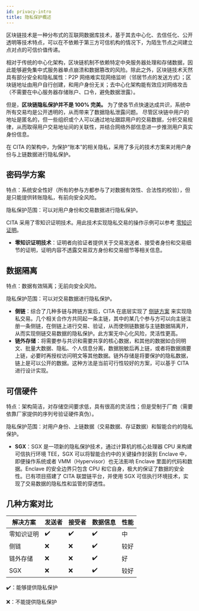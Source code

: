 ```yaml
---
id: privacy-intro
title: 隐私保护概述
---
```


区块链技术是一种分布式的互联网数据库技术，基于其去中心化、去信任化、公开透明等技术特点，可以在不依赖于第三方可信机构的情况下，为陌生节点之间建立点对点的可信价值传递。

相对于传统的中心化架构，区块链机制不依赖特定中央服务器处理和存储数据，因此能够避免集中式服务器单点崩溃和数据篡改的风险。除此之外，区块链技术天然具有部分安全和隐私属性：P2P 网络难实现网络监听（邻居节点的发送方式）；区块链地址由用户自行创建，和用户身份无关；去中心化架构能有效应对网络攻击（不需要在中心服务器存储账户、口令，避免数据泄露）。

但是，**区块链隐私保护并不是 100% 完美。** 为了使各节点快速达成共识，系统中所有交易均是公开透明的，从而带来了数据隐私泄露问题。 尽管区块链中用户的地址是匿名的，但一些组织或个人可以通过地址跟踪用户的交易数据，分析交易规律，从而取得用户交易地址间的关联性，并结合网络外部信息进一步推测用户真实身份信息。

在 CITA 的架构中，为保护“账本”的相关隐私，采用了多元的技术方案来对用户身份与上链数据进行隐私保护。

## 密码学方案

特点：系统安全性好（所有的参与方都参与了对数据有效性、合法性的校验），但是只能提供转账隐私，有前向安全风险。

隐私保护范围：可以对用户身份和交易数据进行隐私保护。

CITA 采用了零知识证明技术。用此技术实现隐私交易的操作示例可以参考 [零知识证明](./zktx)。

* **零知识证明技术**：证明者向验证者提供关于交易发送者、接受者身份和交易细节的证明，证明内容不透露交易双方身份和交易细节等相关信息。

## 数据隔离

特点：数据有效隔离；无前向安全风险。

隐私保护范围：可以对交易数据进行隐私保护。

* **侧链**：综合了几种多链与跨链方案后，CITA 在底层实现了 [侧链方案](./crosschain-contract-example) 来实现隐私交易。几个相关合作方共同起一条主链，其中的某几个参与方可以向主链注册一条侧链，在侧链上进行交易、验证，从而使侧链数据与主链数据隔离开，从而实现侧链交易数据的隐私保护。此方案无中心化风险，灵活性更高。
* **链外存储**：将需要参与共识和需要共享的核心数据，和其他的数据如合同明文、批量大数据、隐私、个人信息分离，数据脱敏后再上链，或者将数据摘要上链，必要时再授权访问明文等其他数据。链外存储是将要保护的隐私数据，链上是可以公开的数据。这种方法是当前可行性较好的方案，可以基于 CITA 进行设计实现。

## 可信硬件

特点：架构简洁，对存储空间要求低，具有很高的灵活性；但是受制于厂商（需要依靠厂家提供的序列号验证硬件真伪）。

隐私保护范围：对用户身份、上链数据（交易数据、存证数据）和智能合约的隐私保护。

* **SGX**：SGX 是一项新的隐私保护技术，通过计算机的核心处理器 CPU 来构建可信执行环境 TEE，SGX 可以将智能合约中的关键操作封装到 Enclave 中，即便操作系统或者 VMM（Hypervisor）也无法影响 Enclave 里面的代码和数据。Enclave 的安全边界只包含 CPU 和它自身，极大的保证了数据的安全性。已有项目搭建了 CITA 联盟链平台，并使用 SGX 可信执行环境技术，实现了交易数据的隐私性和监管的穿透性。

## 几种方案对比

|解决方案	|发送者	|接受者	|数据信息	|性能  |
|---	|---	|---	|---	|---	|
|零知识证明	|✔️	|✔️	|✔️	|中	|
|侧链	|❌	|❌	|✔️	|较好	|
|链外存储	|❌	|❌	|✔️	|好	|
|SGX	|❌	|❌	|✔️	|较好	|

✔️：能够提供隐私保护

❌：不能提供隐私保护
